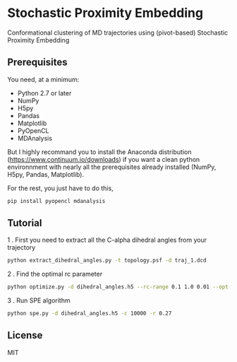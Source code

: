 # Stochastic Proximity Embedding
Conformational clustering of MD trajectories using (pivot-based) Stochastic Proximity Embedding

## Prerequisites

You need, at a minimum:

* Python 2.7 or later
* NumPy
* H5py
* Pandas
* Matplotlib
* PyOpenCL
* MDAnalysis

But I highly recommand you to install the Anaconda distribution (https://www.continuum.io/downloads) if you want a clean python environnment with nearly all the prerequisites already installed (NumPy, H5py, Pandas, Matplotlib).

For the rest, you just have to do this,
```bash
pip install pyopencl mdanalysis
```

## Tutorial

1 . First you need to extract all the C-alpha dihedral angles from your trajectory
```bash
python extract_dihedral_angles.py -t topology.psf -d traj_1.dcd
```

2 . Find the optimal rc parameter
```bash
python optimize.py -d dihedral_angles.h5 --rc-range 0.1 1.0 0.01 --opt-rc
```

3 . Run SPE algorithm
```bash
python spe.py -d dihedral_angles.h5 -c 10000 -r 0.27
```

## License
MIT